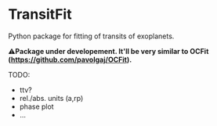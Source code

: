 # TransitFit
Python package for fitting of transits of exoplanets. 

:warning:__Package under developement. It'll be very similar to OCFit (https://github.com/pavolgaj/OCFit).__

TODO:

* ttv?
* rel./abs. units (a,rp)
* phase plot
* ...

